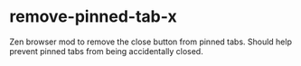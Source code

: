 
# remove-pinned-tab-x
Zen browser mod to remove the close button from pinned tabs. Should help prevent pinned tabs from being accidentally closed.
